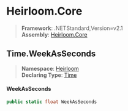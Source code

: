 # Heirloom.Core

> **Framework**: .NETStandard,Version=v2.1  
> **Assembly**: [Heirloom.Core][0]  

## Time.WeekAsSeconds

> **Namespace**: [Heirloom][0]  
> **Declaring Type**: [Time][1]  

#### WeekAsSeconds

```cs
public static float WeekAsSeconds
```

[0]: ../../../Heirloom.Core.md
[1]: ../Time.md
